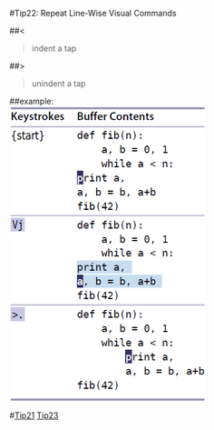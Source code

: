 #Tip22: Repeat Line-Wise Visual Commands  
  
##<  
>indent a tap  
  
##>  
>unindent a tap  
  
##example:  
![tip22](images/tip22.png)  
  
#[Tip21](tip21.md) [Tip23](tip23.md)
